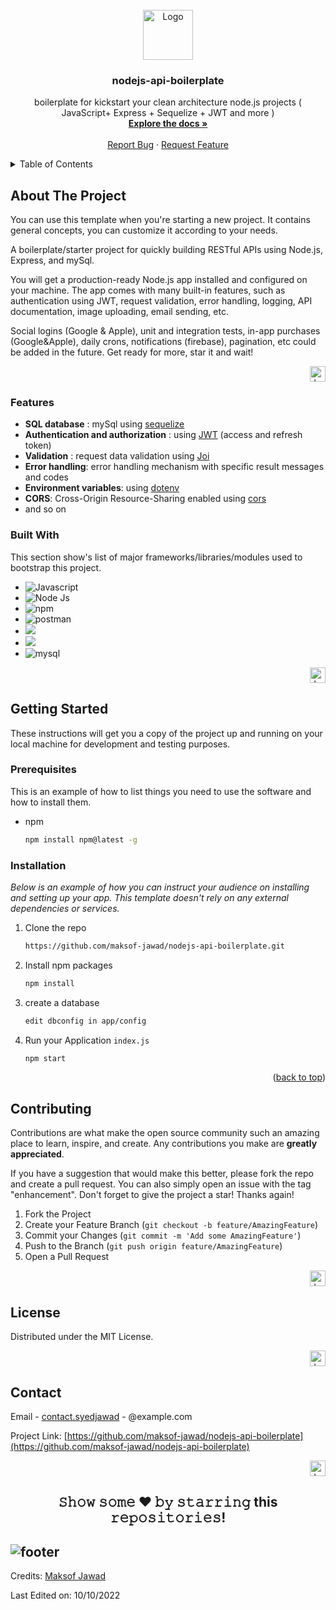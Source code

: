 
<!-- PROJECT LOGO -->
<br />
<div align="center">
  <a href="https://github.com/maksof-jawad/">
    <img src="https://avatars2.githubusercontent.com/u/112615558" alt="Logo" width="80" height="80">
 </a>
  <h3 align="center">nodejs-api-boilerplate</h3>

  <p align="center">
    boilerplate for kickstart your clean architecture node.js projects ( JavaScript+ Express + Sequelize + JWT and more )
    <br />
    <a href="https://github.com/maksof-jawad/nodejs-api-boilerplate#readme"><strong>Explore the docs »</strong></a>
    <br />
    <br />
    <a href="https://github.com/maksof-jawad/nodejs-api-boilerplate/issues">Report Bug</a>
    ·
    <a href="https://github.com/maksof-jawad/nodejs-api-boilerplate/issues">Request Feature</a>
  </p>
</div>



<!-- TABLE OF CONTENTS -->
<details>
  <summary>Table of Contents</summary>
  <ol>
    <li>
      <a href="#about-the-project">About The Project</a>
      <ul>
        <li><a href="#Features">Features</a></li>
        <li><a href="#built-with">Built With</a></li>
      </ul>
    </li>
    <li>
      <a href="#getting-started">Getting Started</a>
      <ul>
        <li><a href="#prerequisites">Prerequisites</a></li>
        <li><a href="#installation">Installation</a></li>
      </ul>
    </li>
    <li><a href="#usage">Usage</a></li>
    <li><a href="#roadmap">Roadmap</a></li>
    <li><a href="#contributing">Contributing</a></li>
    <li><a href="#license">License</a></li>
    <li><a href="#contact">Contact</a></li>
    <li><a href="#acknowledgments">Acknowledgments</a></li>
  </ol>
</details>

<!-- ABOUT THE PROJECT -->
## About The Project

You can use this template when you're starting a new project. It contains general concepts, you can customize it according to your needs.

A boilerplate/starter project for quickly building RESTful APIs using Node.js, Express, and mySql.

You will get a production-ready Node.js app installed and configured on your machine. The app comes with many built-in features, such as authentication using JWT, request validation, error handling, logging, API documentation, image uploading, email sending, etc.

Social logins (Google & Apple), unit and integration tests, in-app purchases (Google&Apple), daily crons, notifications (firebase), pagination, etc could be added in the future. Get ready for more, star it and wait!

<p align="right"><a href="#nodejs-api-boilerplate"><img alt="back to top" width="25" height="25" src="https://img.icons8.com/external-others-inmotus-design/67/000000/external-Top-keyboard-others-inmotus-design-2.png"/></a></p>

### Features
- **SQL database** : mySql using [sequelize](https://sequelize.org/)
- **Authentication and authorization** : using [JWT](https://jwt.io/) (access and refresh token)
- **Validation** : request data validation using [Joi](https://github.com/hapijs/joi)
- **Error handling**: error handling mechanism with specific result messages and codes
- **Environment variables**: using [dotenv](https://github.com/motdotla/dotenv)
- **CORS**: Cross-Origin Resource-Sharing enabled using [cors](https://github.com/expressjs/cors)
- and so on
### Built With

This section show's list of major frameworks/libraries/modules used to bootstrap this project.

* <img src="https://img.shields.io/badge/JavaScript-323330?style=for-the-badge&logo=javascript&logoColor=F7DF1E" alt="Javascript">
* <img src="https://img.shields.io/badge/Node.js-339933?style=for-the-badge&logo=nodedotjs&logoColor=white" alt="Node Js">
* <img src="https://img.shields.io/badge/npm-CB3837?style=for-the-badge&logo=npm&logoColor=white" alt="npm">
* <img src="https://img.shields.io/badge/Postman-FF6C37?style=for-the-badge&logo=Postman&logoColor=white" alt="postman">
* <img src="https://img.shields.io/badge/Sequelize-52B0E7?style=for-the-badge&logo=Sequelize&logoColor=white" />
* <img src="https://img.shields.io/badge/JWT-000000?style=for-the-badge&logo=JSON%20web%20tokens&logoColor=white" /> 
* <img alt="mysql" src="https://img.shields.io/badge/MySQL-005C84?style=for-the-badge&logo=mysql&logoColor=white"> 

<p align="right"><a href="#nodejs-api-boilerplate"><img alt="back to top" width="25" height="25" src="https://img.icons8.com/external-others-inmotus-design/67/000000/external-Top-keyboard-others-inmotus-design-2.png"/></a></p>


<!-- GETTING STARTED -->
## Getting Started

These instructions will get you a copy of the project up and running on your local machine for development and testing purposes.

### Prerequisites

This is an example of how to list things you need to use the software and how to install them.
* npm
  ```sh
  npm install npm@latest -g
  ```

### Installation

_Below is an example of how you can instruct your audience on installing and setting up your app. This template doesn't rely on any external dependencies or services._

1. Clone the repo
   ```sh
   https://github.com/maksof-jawad/nodejs-api-boilerplate.git
   ```
2. Install npm packages
   ```sh
   npm install
   ```
3. create a database
   ```sh
   edit dbconfig in app/config
   ```
4. Run your Application `index.js`
   ```js
   npm start
   ```

<p align="right">(<a href="#nodejs-api-boilerplate">back to top</a>)</p>


<!-- CONTRIBUTING -->
## Contributing

Contributions are what make the open source community such an amazing place to learn, inspire, and create. Any contributions you make are **greatly appreciated**.

If you have a suggestion that would make this better, please fork the repo and create a pull request. You can also simply open an issue with the tag "enhancement".
Don't forget to give the project a star! Thanks again!

1. Fork the Project
2. Create your Feature Branch (`git checkout -b feature/AmazingFeature`)
3. Commit your Changes (`git commit -m 'Add some AmazingFeature'`)
4. Push to the Branch (`git push origin feature/AmazingFeature`)
5. Open a Pull Request

<p align="right"><a href="#nodejs-api-boilerplate"><img alt="back to top" width="25" height="25" src="https://img.icons8.com/external-others-inmotus-design/67/000000/external-Top-keyboard-others-inmotus-design-2.png"/></a></p>



<!-- LICENSE -->
## License

Distributed under the MIT License.

<p align="right"><a href="#nodejs-api-boilerplate"><img alt="back to top" width="25" height="25" src="https://img.icons8.com/external-others-inmotus-design/67/000000/external-Top-keyboard-others-inmotus-design-2.png"/></a></p>



<!-- CONTACT -->
## Contact

Email - [contact.syedjawad](mailto:contact.syedjawad@gmail.com) - @example.com

Project Link: [https://github.com/maksof-jawad/nodejs-api-boilerplate](https://github.com/maksof-jawad/nodejs-api-boilerplate)

<p align="right"><a href="#nodejs-api-boilerplate"><img alt="back to top" width="25" height="25" src="https://img.icons8.com/external-others-inmotus-design/67/000000/external-Top-keyboard-others-inmotus-design-2.png"/></a></p>


<div align="center">
  
## 𝚂𝚑𝚘𝚠 𝚜𝚘𝚖𝚎 ❤️ 𝚋𝚢 𝚜𝚝𝚊𝚛𝚛𝚒𝚗𝚐 this 𝚛𝚎𝚙𝚘𝚜𝚒𝚝𝚘𝚛𝚒𝚎𝚜!

</div>

![footer](https://github.com/JayantGoel001/JayantGoel001/blob/master/WEBP/footer.webp)
-----
Credits: [Maksof Jawad](https://github.com/maksof-jawad)

Last Edited on: 10/10/2022


